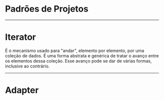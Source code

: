 # Padrões de Projetos

* * *

# Iterator

É o mecanismo usado para "andar", elemento por elemento, por uma coleção de dados. É uma forma abstrata e genérica de tratar o avanço entre os elementos dessa coleção. Esse avanço pode se dar de várias formas, inclusive ao contrário.

* * *

# Adapter

